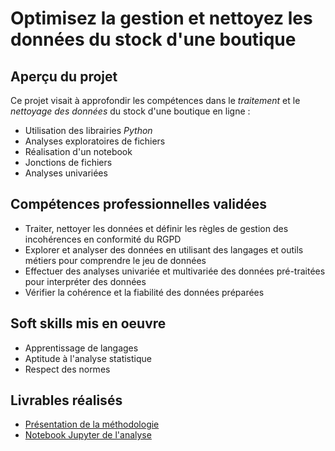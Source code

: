 # Optimisez la gestion et nettoyez les données du stock d'une boutique

## Aperçu du projet 

Ce projet visait à approfondir les compétences dans le *traitement* et le *nettoyage des données* du stock d'une boutique en ligne :

- Utilisation des librairies *Python*
- Analyses exploratoires de fichiers
- Réalisation d'un notebook
- Jonctions de fichiers
- Analyses univariées

## Compétences professionnelles validées

- Traiter, nettoyer les données et définir les règles de gestion des incohérences en conformité du RGPD
- Explorer et analyser des données en utilisant des langages et outils métiers pour comprendre le jeu de données
- Effectuer des analyses univariée et multivariée des données pré-traitées pour interpréter des données
- Vérifier la cohérence et la fiabilité des données préparées

## Soft skills mis en oeuvre

- Apprentissage de langages
- Aptitude à l'analyse statistique
- Respect des normes

## Livrables réalisés

- [Présentation de la méthodologie](https://github.com/Thierry-Monjo/Portfolio_data_analyst_bi/blob/main/Projets_OC_BIA/Projet_06/Projet_06_presentation.pdf)
- [Notebook Jupyter de l'analyse](https://github.com/Thierry-Monjo/Portfolio_data_analyst_bi/blob/main/Projets_OC_BIA/Projet_06/Projet_06_notebook.ipynb)
